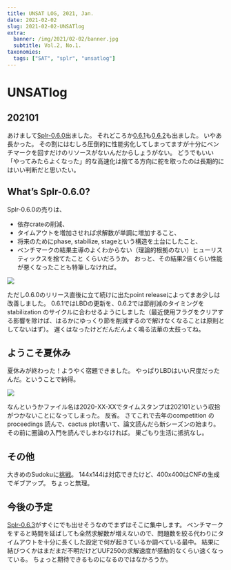 ```yaml
---
title: UNSAT LOG, 2021, Jan.
date: 2021-02-02
slug: 2021-02-02-UNSATlog
extra:
  banner: /img/2021/02-02/banner.jpg
  subtitle: Vol.2, No.1.
taxonomies:
  tags: ["SAT", "splr", "unsatlog"]
---
```

# UNSATlog


## 202101

あけまして[Splr-0.6.0](https://github.com/shnarazk/splr/releases/tag/splr-0.6.0)出ました。
それどころか[0.6.1](https://github.com/shnarazk/splr/releases/tag/splr-0.6.1)も[0.6.2](https://github.com/shnarazk/splr/releases/tag/Splr-0.6.2)も出ました。
いやあ長かった。
その割にはむしろ圧倒的に性能劣化してしまってますが十分にベンチマークを回すだけのリソースがないんだからしょうがない。
どうでもいい「やってみたらよくなった」的な高速化は捨てる方向に舵を取ったのは長期的にはいい判断だと思いたい。

## What’s Splr-0.6.0?

Splr-0.6.0の売りは、
- 依存crateの削減、
- タイムアウトを増加させれば求解数が単調に増加すること、
- 将来のためにphase, stabilize, stageという構造を土台にしたこと、
- ベンチマークの結果主導のよくわからない（理論的根拠のない）ヒューリスティックスを捨てたこと
くらいだろうか。
おっと、その結果2倍くらい性能が悪くなったことも特筆しなければ。

![](https://user-images.githubusercontent.com/997855/104808677-24d97080-582b-11eb-85af-d01fd161bafd.png)

ただし0.6.0のリリース直後に立て続けに出たpoint releaseによってまあ少しは改善しました。
0.6.1ではLBDの更新を、0.6.2では節削減のタイミングをstabilization のサイクルに合わせるようにしました（最近使用フラグをクリアする影響を除けば、はるかにゆっくり節を削減するので解けなくなることは原則としてないはず）。
遅くはなったけどだんだんよく鳴る法華の太鼓ってね。

## ようこそ夏休み

夏休みが終わった！ようやく宿題できました。
やっぱりLBDはいい尺度だったんだ。ということで納得。

![](https://shnarazk.github.io/img/2021/01-26/UUF250-LBD-ave.png)

なんというかファイル名は2020-XX-XXでタイムスタンプは202101という収拾がつかないことになってしまった。
反省。
さてこれで去年のcompetition のproceedings 読んで、cactus plot書いて、論文読んだら新シーズンの始まり。
その前に圏論の入門を読んでしまわなければ。
巣ごもり生活に抵抗なし。

## その他

大きめのSudokuに[挑戦](/2021/sudoku144/)。
144x144は対応できたけど、400x400はCNFの生成でギブアップ。
ちょっと無理。

## 今後の予定

[Splr-0.6.3](https://github.com/shnarazk/splr/pull/72)がすぐにでも出せそうなのでまずはそこに集中します。
ベンチマークをすると時間を延ばしても全然求解数が増えないので、問題数を絞る代わりにタイムアウトを十分に長くした設定で何が起きているか調べている最中。
結果に結びつくかはまだまだ不明だけどUUF250の求解速度が感動的なくらい速くなっている。
ちょっと期待できるものになるのではなかろうか。
